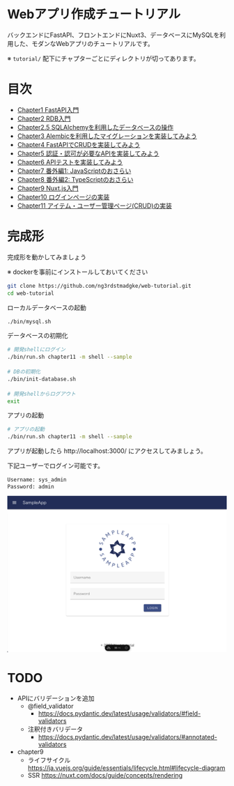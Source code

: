 # Webアプリ作成チュートリアル

バックエンドにFastAPI、フロントエンドにNuxt3、データベースにMySQLを利用した、モダンなWebアプリのチュートリアルです。

※ `tutorial/` 配下にチャプターごとにディレクトリが切ってあります。

# 目次

- [Chapter1 FastAPI入門](tutorial/chapter1/README.md)
- [Chapter2 RDB入門](tutorial/chapter2/README.md)
- [Chapter2.5 SQLAlchemyを利用したデータベースの操作](tutorial/chapter2.5/README.md)
- [Chapter3 Alembicを利用したマイグレーションを実装してみよう](tutorial/chapter3/README.md)
- [Chapter4 FastAPIでCRUDを実装してみよう](tutorial/chapter4/README.md)
- [Chapter5 認証・認可が必要なAPIを実装してみよう](tutorial/chapter5/README.md)
- [Chapter6 APIテストを実装してみよう](tutorial/chapter6/README.md)
- [Chapter7 番外編1: JavaScriptのおさらい](tutorial/chapter7/README.md)
- [Chapter8 番外編2: TypeScriptのおさらい](tutorial/chapter8/README.md)
- [Chapter9 Nuxt.js入門](tutorial/chapter9/README.md)
- [Chapter10 ログインページの実装](tutorial/chapter10/README.md)
- [Chapter11 アイテム・ユーザー管理ページ(CRUD)の実装](tutorial/chapter11/README.md)

# 完成形

完成形を動かしてみましょう

※ dockerを事前にインストールしておいてください


```bash
git clone https://github.com/ng3rdstmadgke/web-tutorial.git
cd web-tutorial
```

ローカルデータベースの起動

```bash
./bin/mysql.sh
```

データベースの初期化

```bash
# 開発shellにログイン
./bin/run.sh chapter11 -m shell --sample

# DBの初期化
./bin/init-database.sh

# 開発shellからログアウト
exit
```

アプリの起動

```bash
# アプリの起動
./bin/run.sh chapter11 -m shell --sample
```

アプリが起動したら http://localhost:3000/ にアクセスしてみましょう。

下記ユーザーでログイン可能です。

```
Username: sys_admin
Password: admin
```

![](docs/img/img_01.png)


# TODO
- APIにバリデーションを追加
  - @field_validator
    - https://docs.pydantic.dev/latest/usage/validators/#field-validators
  - 注釈付きバリデータ
    - https://docs.pydantic.dev/latest/usage/validators/#annotated-validators
- chapter9
  - ライフサイクル
    https://ja.vuejs.org/guide/essentials/lifecycle.html#lifecycle-diagram
  - SSR
    https://nuxt.com/docs/guide/concepts/rendering